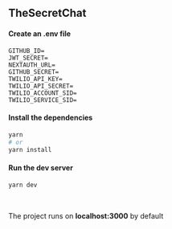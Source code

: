 ## TheSecretChat

#### Create an .env file

```
GITHUB_ID=
JWT_SECRET=
NEXTAUTH_URL=
GITHUB_SECRET=
TWILIO_API_KEY=
TWILIO_API_SECRET=
TWILIO_ACCOUNT_SID=
TWILIO_SERVICE_SID=
```

#### Install the dependencies
```bash
yarn 
# or 
yarn install
```

#### Run the dev server
```bash
yarn dev
```
<br/>

The project runs on **localhost:3000** by default

